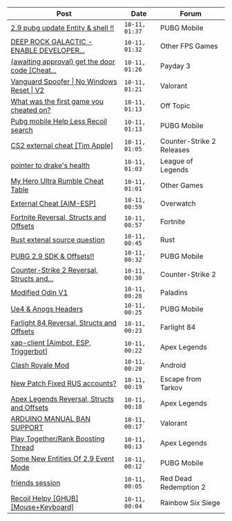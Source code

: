 |Post|Date|Forum|
|----|----|-----|
|[2.9 pubg update Entity & shell !!](https://www.unknowncheats.me/forum/pubg-mobile/610071-2-9-pubg-update-entity-shell.html)|`10-11, 01:37`|PUBG Mobile|
|[DEEP ROCK GALACTIC - ENABLE DEVELOPER...](https://www.unknowncheats.me/forum/other-fps-games/609290-deep-rock-galactic-enable-developer-console-cargo-packs-resources-xp.html)|`10-11, 01:32`|Other FPS Games|
|[(awaiting approval) get the door code \[Cheat...](https://www.unknowncheats.me/forum/payday-3-a/609090-awaiting-approval-door-code-cheat-table.html)|`10-11, 01:26`|Payday 3|
|[Vanguard Spoofer \| No Windows Reset \| V2](https://www.unknowncheats.me/forum/valorant/589803-vanguard-spoofer-windows-reset-v2.html)|`10-11, 01:21`|Valorant|
|[What was the first game you cheated on?](https://www.unknowncheats.me/forum/off-topic/328889-game-cheated.html)|`10-11, 01:13`|Off Topic|
|[Pubg mobile Help Less Recoil search](https://www.unknowncheats.me/forum/pubg-mobile/610212-pubg-mobile-help-recoil-search.html)|`10-11, 01:13`|PUBG Mobile|
|[CS2 external cheat \[Tim Apple\]](https://www.unknowncheats.me/forum/counter-strike-2-releases/609206-cs2-external-cheat-tim-apple.html)|`10-11, 01:05`|Counter-Strike 2 Releases|
|[pointer to drake's health](https://www.unknowncheats.me/forum/league-of-legends/610195-pointer-drakes-health.html)|`10-11, 01:03`|League of Legends|
|[My Hero Ultra Rumble Cheat Table](https://www.unknowncheats.me/forum/other-games/604426-hero-ultra-rumble-cheat-table.html)|`10-11, 01:01`|Other Games|
|[External Cheat \[AIM-ESP\]](https://www.unknowncheats.me/forum/overwatch/607405-external-cheat-aim-esp.html)|`10-11, 00:59`|Overwatch|
|[Fortnite Reversal, Structs and Offsets](https://www.unknowncheats.me/forum/fortnite/235061-fortnite-reversal-structs-offsets.html)|`10-11, 00:57`|Fortnite|
|[Rust extenal source question](https://www.unknowncheats.me/forum/rust/610221-rust-extenal-source-question.html)|`10-11, 00:45`|Rust|
|[PUBG 2.9 SDK & Offsets!!](https://www.unknowncheats.me/forum/pubg-mobile/609898-pubg-2-9-sdk-offsets.html)|`10-11, 00:32`|PUBG Mobile|
|[Counter-Strike 2 Reversal, Structs and...](https://www.unknowncheats.me/forum/counter-strike-2-a/576077-counter-strike-2-reversal-structs-offsets.html)|`10-11, 00:30`|Counter-Strike 2|
|[Modified Odin V1](https://www.unknowncheats.me/forum/paladins/585919-modified-odin-v1.html)|`10-11, 00:28`|Paladins|
|[Ue4 & Anogs Headers](https://www.unknowncheats.me/forum/pubg-mobile/610219-ue4-anogs-headers.html)|`10-11, 00:25`|PUBG Mobile|
|[Farlight 84 Reversal, Structs and Offsets](https://www.unknowncheats.me/forum/farlight-84-a/580566-farlight-84-reversal-structs-offsets.html)|`10-11, 00:23`|Farlight 84|
|[xap-client \[Aimbot, ESP, Triggerbot\]](https://www.unknowncheats.me/forum/apex-legends/606842-xap-client-aimbot-esp-triggerbot.html)|`10-11, 00:22`|Apex Legends|
|[Clash Royale Mod](https://www.unknowncheats.me/forum/android/610217-clash-royale-mod.html)|`10-11, 00:20`|Android|
|[New Patch Fixed RUS accounts?](https://www.unknowncheats.me/forum/escape-from-tarkov/610176-patch-fixed-rus-accounts.html)|`10-11, 00:19`|Escape from Tarkov|
|[Apex Legends Reversal, Structs and Offsets](https://www.unknowncheats.me/forum/apex-legends/319804-apex-legends-reversal-structs-offsets.html)|`10-11, 00:18`|Apex Legends|
|[ARDUINO MANUAL BAN SUPPORT](https://www.unknowncheats.me/forum/valorant/609938-arduino-manual-ban-support.html)|`10-11, 00:17`|Valorant|
|[Play Together/Rank Boosting Thread](https://www.unknowncheats.me/forum/apex-legends/353364-play-rank-boosting-thread.html)|`10-11, 00:13`|Apex Legends|
|[Some New Entities Of 2.9 Event Mode](https://www.unknowncheats.me/forum/pubg-mobile/610216-entities-2-9-event-mode.html)|`10-11, 00:12`|PUBG Mobile|
|[friends session](https://www.unknowncheats.me/forum/red-dead-redemption-2-a/610118-friends-session.html)|`10-11, 00:05`|Red Dead Redemption 2|
|[Recoil Helpy \[GHUB\]\[Mouse+Keyboard\]](https://www.unknowncheats.me/forum/rainbow-six-siege/610094-recoil-helpy-ghub-mouse-keyboard.html)|`10-11, 00:04`|Rainbow Six Siege|
